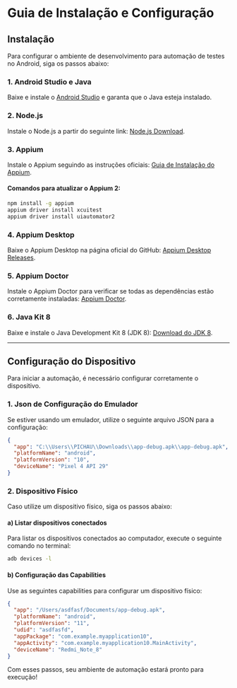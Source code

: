 # Guia de Instalação e Configuração

## Instalação

Para configurar o ambiente de desenvolvimento para automação de testes no Android, siga os passos abaixo:

### 1. Android Studio e Java
Baixe e instale o [Android Studio](https://developer.android.com/studio?hl=pt-br) e garanta que o Java esteja instalado.

### 2. Node.js
Instale o Node.js a partir do seguinte link: [Node.js Download](https://nodejs.org/pt-br/download/).

### 3. Appium
Instale o Appium seguindo as instruções oficiais: [Guia de Instalação do Appium](https://appium.io/docs/en/about-appium/getting-started/).

#### Comandos para atualizar o Appium 2:
```sh
npm install -g appium
appium driver install xcuitest
appium driver install uiautomator2
```

### 4. Appium Desktop
Baixe o Appium Desktop na página oficial do GitHub: [Appium Desktop Releases](https://github.com/appium/appium-desktop/releases/).

### 5. Appium Doctor
Instale o Appium Doctor para verificar se todas as dependências estão corretamente instaladas: [Appium Doctor](https://www.npmjs.com/package/appium-doctor).

### 6. Java Kit 8
Baixe e instale o Java Development Kit 8 (JDK 8): [Download do JDK 8](https://www.oracle.com/br/java/technologies/javase-downloads.html).

---

## Configuração do Dispositivo

Para iniciar a automação, é necessário configurar corretamente o dispositivo.

### 1. Json de Configuração do Emulador
Se estiver usando um emulador, utilize o seguinte arquivo JSON para a configuração:

```json
{
  "app": "C:\\Users\\PICHAU\\Downloads\\app-debug.apk\\app-debug.apk",
  "platformName": "android",
  "platformVersion": "10",
  "deviceName": "Pixel 4 API 29"
}
```

### 2. Dispositivo Físico
Caso utilize um dispositivo físico, siga os passos abaixo:

#### a) Listar dispositivos conectados
Para listar os dispositivos conectados ao computador, execute o seguinte comando no terminal:

```sh
adb devices -l
```

#### b) Configuração das Capabilities
Use as seguintes capabilities para configurar um dispositivo físico:

```json
{
  "app": "/Users/asdfasf/Documents/app-debug.apk",
  "platformName": "android",
  "platformVersion": "11",
  "udid": "asdfasfd",
  "appPackage": "com.example.myapplication10",
  "appActivity": "com.example.myapplication10.MainActivity",
  "deviceName": "Redmi_Note_8"
}
```

Com esses passos, seu ambiente de automação estará pronto para execução!

